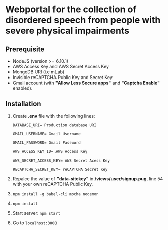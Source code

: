 # Webportal for the collection of disordered speech from people with severe physical impairments

## Prerequisite
* NodeJS (version >= 6.10.1)
* AWS Access Key and AWS Secret Access Key
* MongoDB URI (i.e mLab)
* Invisible reCAPTCHA Public Key and Secret Key
* Gmail account (with **"Allow Less Secure apps"** and **"Captcha
Enable"** enabled).

## Installation
1. Create **.env** file with the following lines:

    ```
    DATABASE_URI= Production database URI

    GMAIL_USERNAME= Gmail Username

    GMAIL_PASSWORD= Gmail Password

    AWS_ACCESS_KEY_ID= AWS Access Key

    AWS_SECRET_ACCESS_KEY= AWS Secret Acess Key

    RECAPTCHA_SECRET_KEY= reCAPTCHA Secret Key
    ```

2. Repalce the value of **"data-sitekey"** in **/views/user/signup.pug**, line 54 with your own reCAPTCHA Public Key.
3. `npm install -g babel-cli mocha nodemon`
4. `npm install`
5. Start server: `npm start`
6. Go to `localhost:3000`
